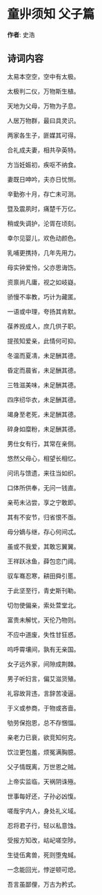 # 童丱须知 父子篇

**作者**: 史浩

## 诗词内容

太易本空空，空中有太极。

太极判二仪，万物斯生植。

天地为父母，万物为子息。

人居万物群，最曰具灵识。

两家各生子，匪媒其可得。

合礼成夫妻，相共孕英特。

方当妊娠初，疾呕不纳食。

妻既日呻吟，夫亦日忧恻。

辛勤弥十月，存亡未可测。

暨及震夙时，痛楚千万亿。

稍或失调护，沦胥在顷刻。

幸尔见婴儿，欢色动颜色。

乳哺更携持，几年先用力。

母实钟爱怜，父亦思诲饬。

资禀尚凡庸，视之如岐嶷。

骄慢不率教，巧计为藏匿。

一语或中理，夸扬其肯默。

葆养觊成人，庶几供子职。

提孩知爱亲，此情何可抑。

冬温而夏凊，未足酬其德。

昏定而晨省，未足酬其德。

三牲滋美味，未足酬其德。

四序纫华衣，未足酬其德。

竭身至老死，未足酬其德。

碎身如糜粉，未足酬其德。

男仕女有行，其常在亲侧。

悠然父母心，相望长相忆。

问讯与馈遗，来往当如织。

口体所供奉，无问一钱直。

亲苟未沾尝，享之宁敢即。

其有不安节，归省恨不亟。

毋分嫡与继，存心何间忒。

虽或不我爱，其敢忘翼翼。

王祥跃冰鱼，薛包恋门阈。

驭车骞忍寒，耕田舜引慝。

于此坚至行，青史斯刊勒。

切勿使偏亲，索处萱堂北。

富贵未解忧，天伦乃物则。

不应中道废，失性甘狂惑。

呜呼霄壤间，孰有无亲国。

女子远外家，间隙成荆棘。

男子听妇言，偏艾滋货殖。

礼容故背违，言辞苦凌逼。

于义或参商，于物或吝啬。

劬劳保抱恩，总不存悃愊。

亲老力已衰，欲竞知何克。

饮泣更包羞，烦冤满胸臆。

父子情既离，万世恩之贼。

上帝实监临，天祸阴诛殛。

世事每好还，子孙必凶愎。

嗟哉宇内人，身处礼义域。

忍将君子行，轻以私意蚀。

受报方知改，岵屺嗟空陟。

生徒伍禽兽，死则堕鬼蜮。

一念能回光，悖逆顿可熄。

吾言虽鄙俚，万古为矜式。

